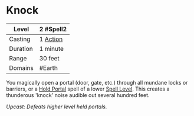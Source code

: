 # Knock

| Level    | 2 #Spell2                                        |
| -------- | ------------------------------------------------ |
| Casting  | 1 [Action](../../../../Game%20Procedures/Action.md) |
| Duration | 1 minute                                         |
| Range    | 30 feet                                          |
| Domains  | #Earth                                           |

You magically open a portal (door, gate, etc.) through all mundane locks or barriers, or a [Hold Portal](../Level%201/Hold%20Portal.md) spell of a lower [Spell Level](../../../Spell%20Levels.md).  This creates a thunderous 'knock' noise audible out several hundred feet.

*Upcast: Defeats higher level held portals.*